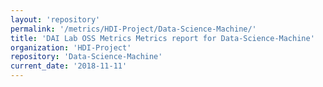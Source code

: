 ```yaml
---
layout: 'repository'
permalink: '/metrics/HDI-Project/Data-Science-Machine/'
title: 'DAI Lab OSS Metrics Metrics report for Data-Science-Machine'
organization: 'HDI-Project'
repository: 'Data-Science-Machine'
current_date: '2018-11-11'
---
```

